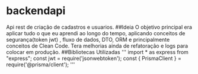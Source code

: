 # backendapi 
Api rest de criação de cadastros e usuarios.
##Ideia
O objetivo principal era aplicar tudo o que eu aprendi ao longo do tempo, aplicando conceitos de segurança(token jwt) , fluxo de dados, DTO, ORM  e principalmente conceitos de Clean Code. Tera melhorias ainda de refatoração e logs para colocar em produção.
##Bibliotecas Utilizadas
'''
import * as express from "express";
const jwt = require('jsonwebtoken'); 
const { PrismaClient } = require('@prisma/client');
'''
